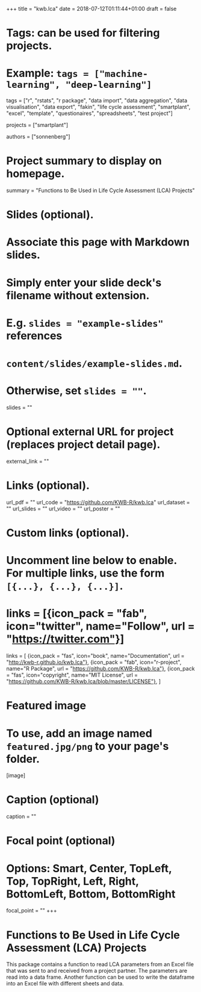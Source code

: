 +++
title = "kwb.lca"
date = 2018-07-12T01:11:44+01:00
draft = false

# Tags: can be used for filtering projects.
# Example: `tags = ["machine-learning", "deep-learning"]`
tags = ["r", "rstats", "r package", "data import", "data aggregation", "data visualisation", "data export", "fakin", "life cycle assessment", "smartplant", "excel", "template", "questionaires", "spreadsheets", "test project"]

projects = ["smartplant"]

authors = ["sonnenberg"]


# Project summary to display on homepage.
summary = "Functions to Be Used in Life Cycle Assessment (LCA) Projects"

# Slides (optional).
#   Associate this page with Markdown slides.
#   Simply enter your slide deck's filename without extension.
#   E.g. `slides = "example-slides"` references 
#   `content/slides/example-slides.md`.
#   Otherwise, set `slides = ""`.
slides = ""

# Optional external URL for project (replaces project detail page).
external_link = ""

# Links (optional).
url_pdf = ""
url_code = "https://github.com/KWB-R/kwb.lca"
url_dataset = ""
url_slides = ""
url_video = ""
url_poster = ""

# Custom links (optional).
#   Uncomment line below to enable. For multiple links, use the form `[{...}, {...}, {...}]`.
# links = [{icon_pack = "fab", icon="twitter", name="Follow", url = "https://twitter.com"}]
links = [
{icon_pack = "fas", icon="book", name="Documentation", url = "http://kwb-r.github.io/kwb.lca"},
{icon_pack = "fab", icon="r-project", name="R Package", url = "https://github.com/KWB-R/kwb.lca"}, 
{icon_pack = "fas", icon="copyright", name="MIT License", url = "https://github.com/KWB-R/kwb.lca/blob/master/LICENSE"},
]

# Featured image
# To use, add an image named `featured.jpg/png` to your page's folder. 
[image]
  # Caption (optional)
  caption = ""

  # Focal point (optional)
  # Options: Smart, Center, TopLeft, Top, TopRight, Left, Right, BottomLeft, Bottom, BottomRight
  focal_point = ""
+++

# Functions to Be Used in Life Cycle Assessment (LCA) Projects

This package contains a function to read LCA parameters from an Excel file that was sent to and received from a project partner. The parameters are read into a data frame. Another function can be used to write the dataframe into an Excel file with different sheets and data.